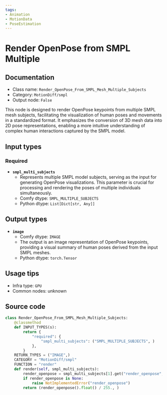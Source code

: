 ```yaml
---
tags:
- Animation
- MotionData
- PoseEstimation
---
```


# Render OpenPose from SMPL Multiple
## Documentation
- Class name: `Render_OpenPose_From_SMPL_Mesh_Multiple_Subjects`
- Category: `MotionDiff/smpl`
- Output node: `False`

This node is designed to render OpenPose keypoints from multiple SMPL mesh subjects, facilitating the visualization of human poses and movements in a standardized format. It emphasizes the conversion of 3D mesh data into 2D pose representations, enabling a more intuitive understanding of complex human interactions captured by the SMPL model.
## Input types
### Required
- **`smpl_multi_subjects`**
    - Represents multiple SMPL model subjects, serving as the input for generating OpenPose visualizations. This parameter is crucial for processing and rendering the poses of multiple individuals simultaneously.
    - Comfy dtype: `SMPL_MULTIPLE_SUBJECTS`
    - Python dtype: `List[Dict[str, Any]]`
## Output types
- **`image`**
    - Comfy dtype: `IMAGE`
    - The output is an image representation of OpenPose keypoints, providing a visual summary of human poses derived from the input SMPL meshes.
    - Python dtype: `torch.Tensor`
## Usage tips
- Infra type: `GPU`
- Common nodes: unknown


## Source code
```python
class Render_OpenPose_From_SMPL_Mesh_Multiple_Subjects:
    @classmethod
    def INPUT_TYPES(s):
        return {
            "required": {
                "smpl_multi_subjects": ("SMPL_MULTIPLE_SUBJECTS", )
            },
        }
    RETURN_TYPES = ("IMAGE",)
    CATEGORY = "MotionDiff/smpl"
    FUNCTION = "render"
    def render(self, smpl_multi_subjects):
        render_openpose = smpl_multi_subjects[1].get("render_openpose", None)
        if render_openpose is None:
            raise NotImplementedError("render_openpose")
        return (render_openpose().float() / 255., )

```
